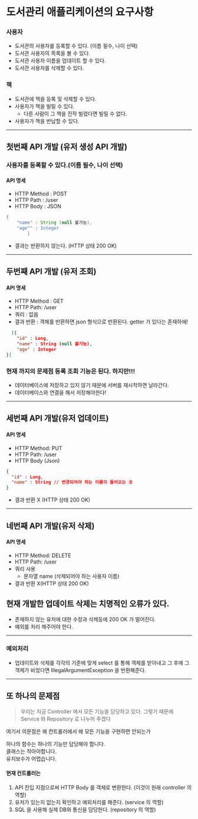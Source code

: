 # 도서관리 애플리케이션의 요구사항

### 사용자

- 도서관의 사용자를 등록할 수 있다. (이름 필수, 나이 선택)
- 도서관 사용자의 목록을 볼 수 있다.
- 도서관 사용자 이름을 업데이트 할 수 있다.
- 도서관 사용자를 삭제할 수 있다.

### 책

- 도서관에 책을 등록 및 삭제할 수 있다.
- 사용자가 책을 빌릴 수 있다.
    - 다른 사람이 그 책을 진작 빌렸다면 빌릴 수 없다.
- 사용자가 책을 반납할 수 있다.

---

## 첫번째 API 개발 (유저 생성 API 개발)

### 사용자를 등록할 수 있다.(이름 필수, 나이 선택)

#### API 명세

- HTTP Method : POST
- HTTP Path : /user
- HTTP Body : JSON

```java
{
    "name" : String (null 불가능),
    "age"" : Integer   
        }
```

- 결과는 반환하지 않는다. (HTTP 상태 200 OK)

---

## 두번째 API 개발 (유저 조회)

#### API 명세

- HTTP Method : GET
- HTTP Path: /user
- 쿼리 : 없음
- 결과 반환 : 객체를 반환하면 json 형식으로 반환된다. getter 가 있다는 존재하에!

```json
  [{
    "id" : Long,
    "name" : String (null 불가능),
    "age" : Integer
}]

```

### 현재 까지의 문제점 등록 조회 기능은 된다. 하지만!!!

- 데이터베이스에 저장하고 있지 않기 때문에 서버를 재시작하면 날라간다.
- 데이터베이스와 연결을 해서 저장해야한다!

---

## 세번째 API 개발(유저 업데이트)

#### API 명세

- HTTP Method: PUT
- HTTP Path: /user
- HTTP Body (Json)

```json
{
  "id" : Long,
  "name" : String // 변경되어야 하는 이름이 들어오는 곳
}
```

- 결과 반환 X (HTTP 상태 200 OK)

---

## 네번째 API 개발(유저 삭제)

#### API 명세

- HTTP Method: DELETE
- HTTP Path: /user
- 쿼리 사용
  - 문자열 name (삭제되어야 하는 사용자 이름)
- 결과 반환 X(HTTP 상태 200 OK)

## 현재 개발한 업데이트 삭제는 치명적인 오류가 있다.

- 존재하지 않는 유저에 대한 수정과 삭제등에 200 OK 가 떨어진다.
- 예외를 처리 해주어야 한다.


---

### 예외처리

-  업데이트와 삭제를 각각의 기준에 맞게 select 를 통해
객체를 받아내고 그 후에 그 객체가 비었다면 IllegalArgumentException 을 반환해준다.


--- 

## 또 하나의 문제점 

> 우리는 지금 Controller 에서 모든 기능을 담당하고 있다.
> 그렇기 때문에 Service 와  Repository 로 나누어 주겠다

여기서 의문점은 왜 컨트롤러에서 왜 모든 기능을 구현하면 안되는가

하나의 함수는 하나의 기능만 담당해야 합니다. <br>
클래스는 작아야합니다. <br>
유지보수가 어렵습니다. <br>

#### 현재 컨트롤러는 

1. API 진입 지점으로써 HTTP Body 를 객체로 변환한다. (이것이 원래 controller 의 역할)
2. 유저가 있는지 없는지 확인하고 예외처리를 해준다. (service 의 역할)
3. SQL 을 사용해 실제 DB와 통신을 담당한다. (repository 의 역할)

